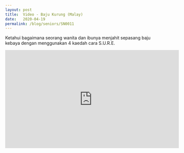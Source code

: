 ```yaml
---
layout: post
title:  Video - Baju Kurung (Malay)
date:   2020-04-19
permalink: /blog/seniors/SN0011
---
```


Ketahui bagaimana seorang wanita dan ibunya menjahit sepasang baju kebaya dengan menggunakan 4 kaedah cara S.U.R.E.

<iframe width="560" height="315" src="https://www.youtube.com/embed/5xrl6L2j7JY" frameborder="0" allow="accelerometer; autoplay; encrypted-media; gyroscope; picture-in-picture" allowfullscreen></iframe>

